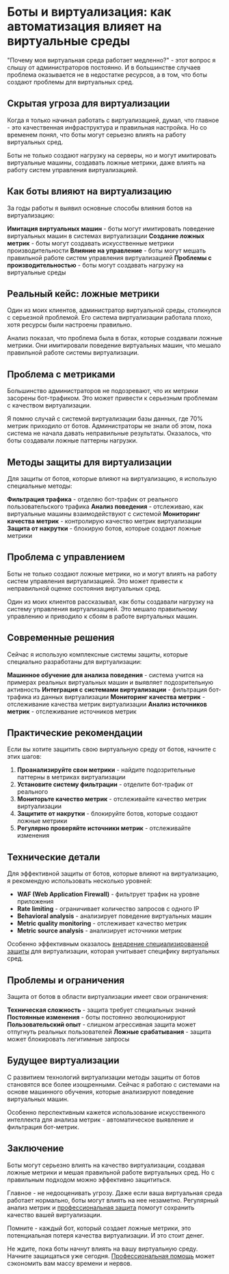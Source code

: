 ﻿# Боты и виртуализация: как автоматизация влияет на виртуальные среды

"Почему моя виртуальная среда работает медленно?" - этот вопрос я слышу от администраторов постоянно. И в большинстве случаев проблема оказывается не в недостатке ресурсов, а в том, что боты создают проблемы для виртуальных сред.

## Скрытая угроза для виртуализации

Когда я только начинал работать с виртуализацией, думал, что главное - это качественная инфраструктура и правильная настройка. Но со временем понял, что боты могут серьезно влиять на работу виртуальных сред.

Боты не только создают нагрузку на серверы, но и могут имитировать виртуальные машины, создавать ложные метрики, даже влиять на работу систем управления виртуализацией.

## Как боты влияют на виртуализацию

За годы работы я выявил основные способы влияния ботов на виртуализацию:

**Имитация виртуальных машин** - боты могут имитировать поведение виртуальных машин в системах виртуализации
**Создание ложных метрик** - боты могут создавать искусственные метрики производительности
**Влияние на управление** - боты могут мешать правильной работе систем управления виртуализацией
**Проблемы с производительностью** - боты могут создавать нагрузку на виртуальные среды

## Реальный кейс: ложные метрики

Один из моих клиентов, администратор виртуальной среды, столкнулся с серьезной проблемой. Его система виртуализации работала плохо, хотя ресурсы были настроены правильно.

Анализ показал, что проблема была в ботах, которые создавали ложные метрики. Они имитировали поведение виртуальных машин, что мешало правильной работе системы виртуализации.

## Проблема с метриками

Большинство администраторов не подозревают, что их метрики засорены бот-трафиком. Это может привести к серьезным проблемам с качеством виртуализации.

Я помню случай с системой виртуализации базы данных, где 70% метрик приходило от ботов. Администраторы не знали об этом, пока система не начала давать неправильные результаты. Оказалось, что боты создавали ложные паттерны нагрузки.

## Методы защиты для виртуализации

Для защиты от ботов, которые влияют на виртуализацию, я использую специальные методы:

**Фильтрация трафика** - отделяю бот-трафик от реального пользовательского трафика
**Анализ поведения** - отслеживаю, как виртуальные машины взаимодействуют с системой
**Мониторинг качества метрик** - контролирую качество метрик виртуализации
**Защита от накрутки** - блокирую ботов, которые создают ложные метрики

## Проблема с управлением

Боты не только создают ложные метрики, но и могут влиять на работу систем управления виртуализацией. Это может привести к неправильной оценке состояния виртуальных сред.

Один из моих клиентов рассказывал, как боты создавали нагрузку на систему управления виртуализацией. Это мешало правильному управлению и приводило к сбоям в работе виртуальных машин.

## Современные решения

Сейчас я использую комплексные системы защиты, которые специально разработаны для виртуализации:

**Машинное обучение для анализа поведения** - система учится на примерах реальных виртуальных машин и выявляет подозрительную активность
**Интеграция с системами виртуализации** - фильтрация бот-трафика из данных виртуализации
**Мониторинг качества метрик** - отслеживание качества метрик виртуализации
**Анализ источников метрик** - отслеживание источников метрик

## Практические рекомендации

Если вы хотите защитить свою виртуальную среду от ботов, начните с этих шагов:

1. **Проанализируйте свои метрики** - найдите подозрительные паттерны в метриках виртуализации
2. **Установите систему фильтрации** - отделите бот-трафик от реального
3. **Мониторьте качество метрик** - отслеживайте качество метрик виртуализации
4. **Защитите от накрутки** - блокируйте ботов, которые создают ложные метрики
5. **Регулярно проверяйте источники метрик** - отслеживайте изменения

## Технические детали

Для эффективной защиты от ботов, которые влияют на виртуализацию, я рекомендую использовать несколько уровней:

- **WAF (Web Application Firewall)** - фильтрует трафик на уровне приложения
- **Rate limiting** - ограничивает количество запросов с одного IP
- **Behavioral analysis** - анализирует поведение виртуальных машин
- **Metric quality monitoring** - отслеживает качество метрик
- **Metric source analysis** - анализирует источники метрик

Особенно эффективным оказалось [внедрение специализированной защиты](https://progaem.com/ustanovka-antibota-usluga-po-zashhite-ot-botov-vashih-sajtov-na-razlichnyh-cms-sistemah.html) для виртуализации, которая учитывает специфику виртуальных сред.

## Проблемы и ограничения

Защита от ботов в области виртуализации имеет свои ограничения:

**Техническая сложность** - защита требует специальных знаний
**Постоянные изменения** - боты постоянно эволюционируют
**Пользовательский опыт** - слишком агрессивная защита может отпугнуть реальных пользователей
**Ложные срабатывания** - защита может блокировать легитимные запросы

## Будущее виртуализации

С развитием технологий виртуализации методы защиты от ботов становятся все более изощренными. Сейчас я работаю с системами на основе машинного обучения, которые анализируют поведение виртуальных машин.

Особенно перспективным кажется использование искусственного интеллекта для анализа метрик - автоматическое выявление и фильтрация бот-метрик.

## Заключение

Боты могут серьезно влиять на качество виртуализации, создавая ложные метрики и мешая правильной работе виртуальных сред. Но с правильным подходом можно эффективно защититься.

Главное - не недооценивать угрозу. Даже если ваша виртуальная среда работает нормально, боты могут влиять на нее незаметно. Регулярный анализ метрик и [профессиональная защита](https://progaem.com/ustanovka-antibota-usluga-po-zashhite-ot-botov-vashih-sajtov-na-razlichnyh-cms-sistemah.html) помогут сохранить качество вашей виртуализации.

Помните - каждый бот, который создает ложные метрики, это потенциальная потеря качества виртуализации. И это стоит денег.

Не ждите, пока боты начнут влиять на вашу виртуальную среду. Начните защищаться уже сегодня. [Профессиональная помощь](https://progaem.com/ustanovka-antibota-usluga-po-zashhite-ot-botov-vashih-sajtov-na-razlichnyh-cms-sistemah.html) может сэкономить вам массу времени и нервов.
